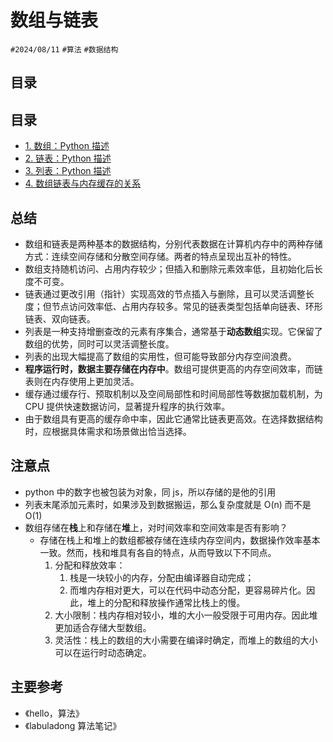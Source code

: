 
# 数组与链表

`#2024/08/11` `#算法` `#数据结构` 


## 目录
<!-- toc -->
 ## 目录 

- [1.  数组：Python 描述](/post/d64d83c1d19d542ca411b9a392b996d2.html)
- [2. 链表：Python 描述](/post/66d4599a350d5057b13c8865c17eb473.html)
- [3. 列表：Python 描述](/post/c61e4462768955d18619defe15d9ba2b.html)
- [4. 数组链表与内存缓存的关系](/post/b355d1e3bf9c5533a96eb2dc57b01abf.html)

## 总结

- 数组和链表是两种基本的数据结构，分别代表数据在计算机内存中的两种存储方式：连续空间存储和分散空间存储。两者的特点呈现出互补的特性。
- 数组支持随机访问、占用内存较少；但插入和删除元素效率低，且初始化后长度不可变。
- 链表通过更改引用（指针）实现高效的节点插入与删除，且可以灵活调整长度；但节点访问效率低、占用内存较多。常见的链表类型包括单向链表、环形链表、双向链表。
- 列表是一种支持增删查改的元素有序集合，通常基于**动态数组**实现。它保留了数组的优势，同时可以灵活调整长度。
- 列表的出现大幅提高了数组的实用性，但可能导致部分内存空间浪费。
- **程序运行时，数据主要存储在内存中**。数组可提供更高的内存空间效率，而链表则在内存使用上更加灵活。
- 缓存通过缓存行、预取机制以及空间局部性和时间局部性等数据加载机制，为 CPU 提供快速数据访问，显著提升程序的执行效率。
- 由于数组具有更高的缓存命中率，因此它通常比链表更高效。在选择数据结构时，应根据具体需求和场景做出恰当选择。


## 注意点

- python 中的数字也被包装为对象，同 js，所以存储的是他的引用
- 列表末尾添加元素时，如果涉及到数据搬运，那么复杂度就是 O(n) 而不是 O(1)
- 数组存储在**栈**上和存储在**堆**上，对时间效率和空间效率是否有影响？
	- 存储在栈上和堆上的数组都被存储在连续内存空间内，数据操作效率基本一致。然而，栈和堆具有各自的特点，从而导致以下不同点。
		1. 分配和释放效率：
			1. 栈是一块较小的内存，分配由编译器自动完成；
			2. 而堆内存相对更大，可以在代码中动态分配，更容易碎片化。因此，堆上的分配和释放操作通常比栈上的慢。
		2. 大小限制：栈内存相对较小，堆的大小一般受限于可用内存。因此堆更加适合存储大型数组。
		3. 灵活性：栈上的数组的大小需要在编译时确定，而堆上的数组的大小可以在运行时动态确定。

## 主要参考

- 《hello，算法》
- 《labuladong 算法笔记》